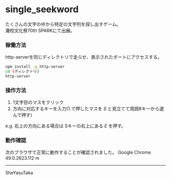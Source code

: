 # single_seekword
たくさんの文字の中から特定の文字列を探し出すゲーム。  
灘校文化祭70th SPARKにて出展。

### 稼働方法
http-serverを同じディレクトリで走らせ、表示されたポートにアクセスする。  
```bash
npm install -g http-server
cd (ディレクトリ)
http-server
```

### 操作方法
1. 1文字目のマスをクリック
2. 方向に対応するキーを入力(1.で押したマスを *S* と見立てて周囲8キーから選んで押す)

e.g. 右上の方向にある場合は Sキーの右上にある *E* を押す。

### 動作確認
次のブラウザで正常に動作することが確認されました。
Google Chrome 49.0.2623.112 m

* * *
SheYasuTaka

